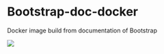 # Bootstrap-doc-docker

Docker image build from documentation of Bootstrap

[![](https://images.microbadger.com/badges/image/ninaball2016/bootstrap-doc-docker.svg)](https://microbadger.com/images/ninaball2016/bootstrap-doc-docker "Get your own image badge on microbadger.com")
